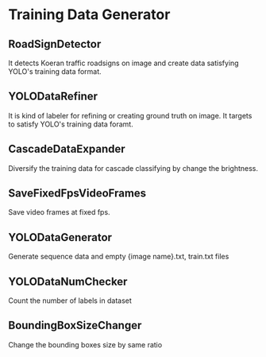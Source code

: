 Training Data Generator
===============

RoadSignDetector
----------------
It detects Koeran traffic roadsigns on image and create data satisfying YOLO's training data format.


YOLODataRefiner
---------------
It is kind of labeler for refining or creating ground truth on image.
It targets to satisfy YOLO's training data foramt.

CascadeDataExpander
-------------------
Diversify the training data for cascade classifying by change the brightness.


SaveFixedFpsVideoFrames
-----------------------
Save video frames at fixed fps.


YOLODataGenerator
-----------------
Generate sequence data and empty {image name}.txt, train.txt files


YOLODataNumChecker
------------------
Count the number of labels in dataset


BoundingBoxSizeChanger
----------------------
Change the bounding boxes size by same ratio
